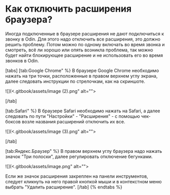 # Как отключить расширения браузера?

Иногда подключенные в браузере расширения не дают подключиться к звонку в Odin. Для этого надо отключить все расширения, это должно решить проблему. Потом можно по одному включать во время звонка и смотреть, всё ли хорошо или опять возникла проблема, так можно будет найти блокирующее расширение и не использовать его во время звонков в Odin.

[tabs]
[tab:Google Chrome" %}
В браузере Google Chrome необходимо нажать на три точки, расположенные в правом верхнем углу экрана, далее следовать инструкции по стрелочкам, как на скриншоте.&#x20;

![](<.gitbook/assets/image (2).png" alt=""><figcaption></figcaption></figure>
[/tab]

[tab:Safari" %}
В браузере Safari необходимо нажать на Safari, а далее следовать по пути "Настройки" - "Расширения" - с помощью чек-боксов возле названия расширений отключить их все.

![](<.gitbook/assets/image (3).png" alt=""><figcaption></figcaption></figure>
[/tab]

[tab:Яндекс.Браузер" %}
В правом верхнем углу браузера надо нажать значок "Три полоски", далее регулировать отключение бегунками.&#x20;

![](<.gitbook/assets/image.png" alt=""><figcaption></figcaption></figure>

Если же значок расширения закреплен на панели инструментов, следует кликнуть на него правой кнопкой мыши и в контекстном меню выбрать "Удалить расширение".
[/tab]
{% endtabs %}
